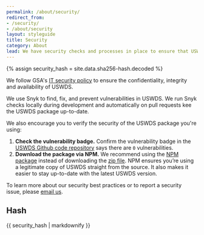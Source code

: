 ```yaml
---
permalink: /about/security/
redirect_from:
- /security/
- /about/security
layout: styleguide
title: Security
category: About
lead: We have security checks and processes in place to ensure that USWDS is a secure system.
---
```


{% assign security_hash = site.data.sha256-hash.decoded %}

We follow GSA's [IT security policy](https://www.gsa.gov/directive/gsa-information-technology-%28it%29-security-policy) to ensure the confidentiality, integrity and availability of USWDS.

We use Snyk to find, fix, and prevent vulnerabilities in USWDS. We run Snyk
checks locally during development and automatically on pull requests kee the USWDS package up-to-date.

We also encourage you to verify the security of the USWDS package you're using:

1. **Check the vulnerability badge.** Confirm the vulnerability badge in the [USWDS Github code repository](https://github.com/uswds/uswds) says there are `0` vulnerabilities.
1. **Download the package via NPM.** We recommend using the [NPM package](/documentation/developers/#install-using-npm) instead of downloading the [zip file](/documentation/developers/#download).  NPM ensures you’re using a legitimate copy of USWDS straight from the source. It also makes it easier to stay
up-to-date with the latest USWDS version.

To learn more about our security best practices or to report a security issue,
please [email us](mailto:uswds@support.digitalgov.gov).

## Hash
{{ security_hash | markdownify }}
